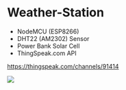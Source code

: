 # Weather-Station
- NodeMCU (ESP8266)
- DHT22 (AM2302) Sensor
- Power Bank Solar Cell
- ThingSpeak.com API

https://thingspeak.com/channels/91414

<img src="https://scontent.fbkk2-2.fna.fbcdn.net/v/t1.0-9/26055642_10211461716563470_3158121643188175152_n.jpg?_nc_eui2=v1%3AAeGGdUWHiZYNghZgrj5sbtsxktl650qALm1W9g6rg08LIyZTa84sPftYWa052aeG7V6s_iBbrbvOrRKMfsBWpCIwu3G7N0964hz0jxC_7hGPHg&oh=49a6939ef05cceabab460efa24bb8127&oe=5AFF3244">
